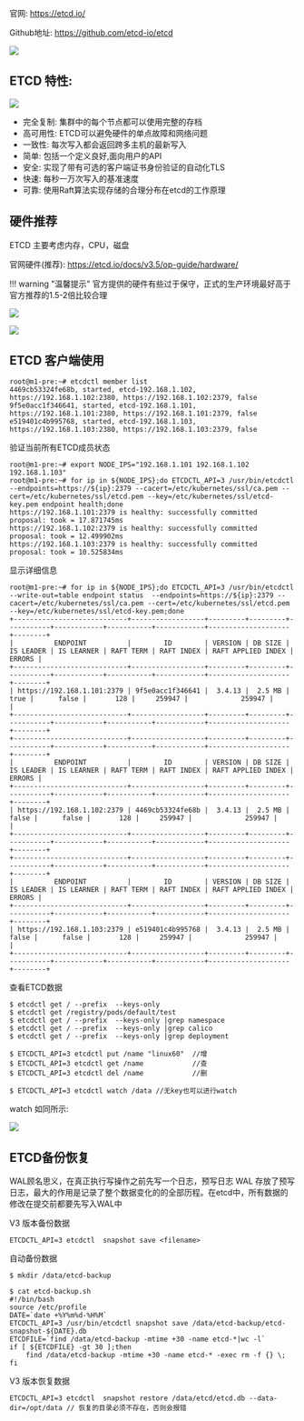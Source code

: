 
官网: https://etcd.io/

Github地址: https://github.com/etcd-io/etcd

![](https://pic.imgdb.cn/item/63a49d2f08b68301634b3f0a.jpg)

## ETCD 特性:

![](https://pic.imgdb.cn/item/63a49e7408b68301634c8022.jpg)

- 完全复制: 集群中的每个节点都可以使用完整的存档
- 高可用性: ETCD可以避免硬件的单点故障和网络问题
- 一致性: 每次写入都会返回跨多主机的最新写入
- 简单: 包括一个定义良好,面向用户的API
- 安全: 实现了带有可选的客户端证书身份验证的自动化TLS
- 快速: 每秒一万次写入的基准速度
- 可靠: 使用Raft算法实现存储的合理分布在etcd的工作原理


## 硬件推荐

ETCD 主要考虑内存，CPU，磁盘

官网硬件(推荐): https://etcd.io/docs/v3.5/op-guide/hardware/

!!! warning "温馨提示"
    官方提供的硬件有些过于保守，正式的生产环境最好高于官方推荐的1.5-2倍比较合理

![](https://pic.imgdb.cn/item/63a51b7308b6830163c7130c.jpg)

![](https://pic.imgdb.cn/item/63a51ba608b6830163c75744.jpg)


## ETCD 客户端使用

```shell
root@m1-pre:~# etcdctl member list
4469cb53324fe68b, started, etcd-192.168.1.102, https://192.168.1.102:2380, https://192.168.1.102:2379, false
9f5e0acc1f346641, started, etcd-192.168.1.101, https://192.168.1.101:2380, https://192.168.1.101:2379, false
e519401c4b995768, started, etcd-192.168.1.103, https://192.168.1.103:2380, https://192.168.1.103:2379, false
```


验证当前所有ETCD成员状态
```shell
root@m1-pre:~# export NODE_IPS="192.168.1.101 192.168.1.102 192.168.1.103"
root@m1-pre:~# for ip in ${NODE_IPS};do ETCDCTL_API=3 /usr/bin/etcdctl --endpoints=https://${ip}:2379 --cacert=/etc/kubernetes/ssl/ca.pem --cert=/etc/kubernetes/ssl/etcd.pem --key=/etc/kubernetes/ssl/etcd-key.pem endpoint health;done
https://192.168.1.101:2379 is healthy: successfully committed proposal: took = 17.871745ms
https://192.168.1.102:2379 is healthy: successfully committed proposal: took = 12.499902ms
https://192.168.1.103:2379 is healthy: successfully committed proposal: took = 10.525834ms
```


显示详细信息

```shell
root@m1-pre:~# for ip in ${NODE_IPS};do ETCDCTL_API=3 /usr/bin/etcdctl --write-out=table endpoint status  --endpoints=https://${ip}:2379 --cacert=/etc/kubernetes/ssl/ca.pem --cert=/etc/kubernetes/ssl/etcd.pem --key=/etc/kubernetes/ssl/etcd-key.pem;done
+----------------------------+------------------+---------+---------+-----------+------------+-----------+------------+--------------------+--------+
|          ENDPOINT          |        ID        | VERSION | DB SIZE | IS LEADER | IS LEARNER | RAFT TERM | RAFT INDEX | RAFT APPLIED INDEX | ERRORS |
+----------------------------+------------------+---------+---------+-----------+------------+-----------+------------+--------------------+--------+
| https://192.168.1.101:2379 | 9f5e0acc1f346641 |  3.4.13 |  2.5 MB |      true |      false |       128 |     259947 |             259947 |        |
+----------------------------+------------------+---------+---------+-----------+------------+-----------+------------+--------------------+--------+
+----------------------------+------------------+---------+---------+-----------+------------+-----------+------------+--------------------+--------+
|          ENDPOINT          |        ID        | VERSION | DB SIZE | IS LEADER | IS LEARNER | RAFT TERM | RAFT INDEX | RAFT APPLIED INDEX | ERRORS |
+----------------------------+------------------+---------+---------+-----------+------------+-----------+------------+--------------------+--------+
| https://192.168.1.102:2379 | 4469cb53324fe68b |  3.4.13 |  2.5 MB |     false |      false |       128 |     259947 |             259947 |        |
+----------------------------+------------------+---------+---------+-----------+------------+-----------+------------+--------------------+--------+
+----------------------------+------------------+---------+---------+-----------+------------+-----------+------------+--------------------+--------+
|          ENDPOINT          |        ID        | VERSION | DB SIZE | IS LEADER | IS LEARNER | RAFT TERM | RAFT INDEX | RAFT APPLIED INDEX | ERRORS |
+----------------------------+------------------+---------+---------+-----------+------------+-----------+------------+--------------------+--------+
| https://192.168.1.103:2379 | e519401c4b995768 |  3.4.13 |  2.5 MB |     false |      false |       128 |     259947 |             259947 |        |
+----------------------------+------------------+---------+---------+-----------+------------+-----------+------------+--------------------+--------+
```

查看ETCD数据

```shell
$ etcdctl get / --prefix  --keys-only
$ etcdctl get /registry/pods/default/test
$ etcdctl get / --prefix  --keys-only |grep namespace
$ etcdctl get / --prefix  --keys-only |grep calico
$ etcdctl get / --prefix  --keys-only |grep deployment

$ ETCDCTL_API=3 etcdctl put /name "linux60"  //增
$ ETCDCTL_API=3 etcdctl get /name            //查
$ ETCDCTL_API=3 etcdctl del /name            //删

$ ETCDCTL_API=3 etcdctl watch /data //无key也可以进行watch
```

watch 如同所示:

![](https://pic.imgdb.cn/item/63a5244408b6830163d22164.jpg)


## ETCD备份恢复

WAL顾名思义，在真正执行写操作之前先写一个日志，预写日志
WAL 存放了预写日志，最大的作用是记录了整个数据变化的的全部历程。在etcd中，所有数据的修改在提交前都要先写入WAL中

V3 版本备份数据
```shell
ETCDCTL_API=3 etcdctl  snapshot save <filename>

```

自动备份数据

```shell
$ mkdir /data/etcd-backup

$ cat etcd-backup.sh
#!/bin/bash
source /etc/profile
DATE=`date +%Y%m%d-%H%M`
ETCDCTL_API=3 /usr/bin/etcdctl snapshot save /data/etcd-backup/etcd-snapshot-${DATE}.db
ETCDFILE=`find /data/etcd-backup -mtime +30 -name etcd-*|wc -l`
if [ ${ETCDFILE} -gt 30 ];then
	find /data/etcd-backup -mtime +30 -name etcd-* -exec rm -f {} \;
fi
```

V3 版本恢复数据

```shell
ETCDCTL_API=3 etcdctl  snapshot restore /data/etcd/etcd.db --data-dir=/opt/data // 恢复的目录必须不存在，否则会报错
```

























